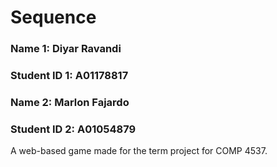 # Sequence

### Name 1: Diyar Ravandi
### Student ID 1: A01178817
### Name 2: Marlon Fajardo
### Student ID 2: A01054879


A web-based game made for the term project for COMP 4537.
